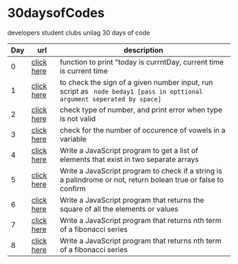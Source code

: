 # 30daysofCodes
developers student clubs unilag 30 days of code


| Day   | url  | description|
| ------|-----| -----------|
|  0    |[click here](https://github.com/ogheneovo12/30daysofCodes/blob/master/beday0.js/ "Day 0")|function to print "today is currntDay, current time is current time|
| 1     |[click here](https://github.com/ogheneovo12/30daysofCodes/blob/master/beday1.js/ "Day 1")| to check the sign of a given number input, run script as ``` node beday1 [pass in opttional argument seperated by space]```|
| 2  | [click here](https://github.com/ogheneovo12/30daysofCodes/blob/master/beday2.js/ "Day 2")| check type of number, and print error when type is not valid|
| 3  | [click here](https://github.com/ogheneovo12/30daysofCodes/blob/master/beday3.js/ "Day 3") | check for the number of occurence of  vowels in a variable |
| 4  | [click here](https://github.com/ogheneovo12/30daysofCodes/blob/master/beday4.js/ "Day 4") | Write a JavaScript program to get a list of elements that exist in two separate arrays |
| 5  | [click here](https://github.com/ogheneovo12/30daysofCodes/blob/master/beday5.js/ "Day 5") | Write a JavaScript program to check if a string is a palindrome or not, return bolean true or false to confirm  |
| 6 | [click here](https://github.com/ogheneovo12/30daysofCodes/blob/master/beday6.js/ "Day 6") | Write a JavaScript program that returns the square of all the elements or values  |
| 7 | [click here](https://github.com/ogheneovo12/30daysofCodes/blob/master/beday7.js/ "Day 7") | Write a JavaScript program that returns nth term of a fibonacci series  |
| 8 | [click here](https://github.com/ogheneovo12/30daysofCodes/blob/master/beday8.js/ "Day 8") | Write a JavaScript program that returns nth term of a fibonacci series  |